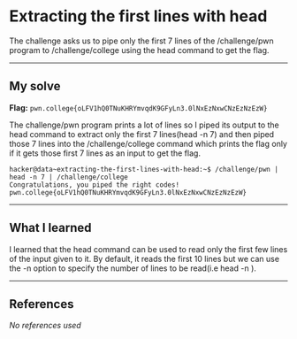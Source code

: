 # Extracting the first lines with head
The challenge asks us to pipe only the first 7 lines of the /challenge/pwn program to /challenge/college using the head command to get the flag.
***

## My solve
**Flag:** `pwn.college{oLFV1hQ0TNuKHRYmvqdK9GFyLn3.0lNxEzNxwCNzEzNzEzW}`

The challenge/pwn program prints a lot of lines so I piped its output to the head command to extract only the first 7 lines(head -n 7) and then piped those 7 lines into the /challenge/college command which prints the flag only if it gets those first 7 lines as an input to get the flag.
```
hacker@data~extracting-the-first-lines-with-head:~$ /challenge/pwn | head -n 7 | /challenge/college
Congratulations, you piped the right codes!
pwn.college{oLFV1hQ0TNuKHRYmvqdK9GFyLn3.0lNxEzNxwCNzEzNzEzW}
```

***

## What I learned
I learned that the head command can be used to read only the first few lines of the input given to it. By default, it reads the first 10 lines but we can use the -n option to specify the number of lines to be read(i.e head -n <number>).

***

## References 
*No references used*